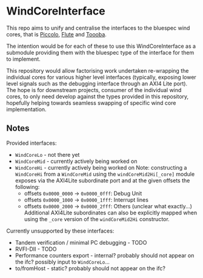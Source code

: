 # WindCoreInterface

This repo aims to unify and centralise the interfaces to the bluespec wind
cores, that is [Piccolo](https://github.com/bluespec/Piccolo),
[Flute](https://github.com/bluespec/Flute) and
[Toooba](https://github.com/bluespec/Toooba/).

The intention would be for each of these to use this WindCoreInterface as a
submodule providing them with the bluespec type of the interface for them to
implement.

This repository would allow factorising work undertaken re-wrapping the
individual cores for various higher level interfaces (typically, exposing lower
level signals such as the debugging interface through an AXI4 Lite port).
The hope is for downstream projects, consumer of the individual wind cores, to
only need develop against the types provided in this repository, hopefully
helping towards seamless swapping of specific wind core implementation.

## Notes

Provided interfaces:

* `WindCoreLo`  - not there yet
* `WindCoreMid` - currently actively being worked on
* `WindCoreHi`  - currently actively being worked on
  Note: constructing a `WindCoreHi` from a `WindCoreMid` using the
  `windCoreMid2Hi[_core]` module exposes via the AXI4Lite subordinate port and
  at the given offsets the following:
    - offsets `0x0000_0000` -> `0x0000_0fff`: Debug Unit
    - offsets `0x0000_1000` -> `0x0000_1fff`: Interrupt lines
    - offsets `0x0000_2000` -> `0x0000_2fff`: Others (unclear what exactly...)
  Additional AXI4Lite subordinates can also be explicitly mapped when using the
  `_core` version of the `windCoreMid2Hi` constructor.

Currently unsupported by these interfaces:
* Tandem verification / minimal PC debugging - TODO
* RVFI-DII - TODO
* Performance counters export -
  internal? probably should not appear on the ifc?
  possibly input to `WindCoreLo`...
* to/fromHost - static? probably should not appear on the ifc?
